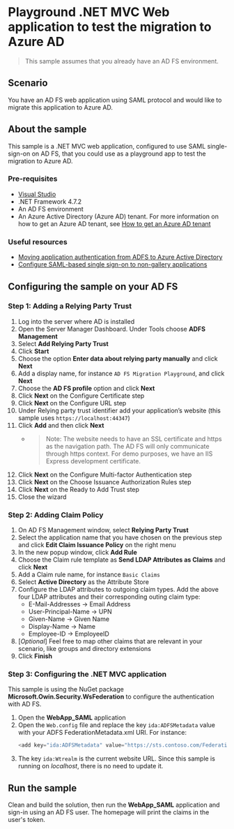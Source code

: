 # Playground .NET MVC Web application to test the migration to Azure AD

> This sample assumes that you already have an AD FS environment.

## Scenario

You have an AD FS web application using SAML protocol and would like to migrate this application to Azure AD.

## About the sample

This sample is a .NET MVC web application, configured to use SAML single-sign-on on AD FS, that you could use as a playground app to test the migration to Azure AD.

### Pre-requisites

- [Visual Studio](https://aka.ms/vsdownload)
- .NET Framework 4.7.2
- An AD FS environment
- An Azure Active Directory (Azure AD) tenant. For more information on how to get an Azure AD tenant, see [How to get an Azure AD tenant](https://azure.microsoft.com/en-us/documentation/articles/active-directory-howto-tenant/)

### Useful resources

- [Moving application authentication from ADFS to Azure Active Directory](https://docs.microsoft.com/azure/active-directory/manage-apps/migrate-adfs-apps-to-azure)
- [Configure SAML-based single sign-on to non-gallery applications](https://docs.microsoft.com/azure/active-directory/manage-apps/configure-single-sign-on-non-gallery-applications)

## Configuring the sample on your AD FS

### Step 1: Adding a Relying Party Trust

1. Log into the server where AD is installed
1. Open the Server Manager Dashboard. Under Tools choose **ADFS Management**
1. Select **Add Relying Party Trust**
1. Click **Start**
1. Choose the option **Enter data about relying party manually** and click **Next**
1. Add a display name, for instance `AD FS Migration Playground`, and click **Next**
1. Choose the **AD FS profile** option and click **Next**
1. Click **Next** on the Configure Certificate step
1. Click **Next** on the Configure URL step
1. Under Relying party trust identifier add your application’s website (this sample uses `https://localhost:44347`)
1. Click **Add** and then click **Next**
    - >Note: The website needs to have an SSL certificate and https as the navigation path. The AD FS will only communicate through https context. For demo purposes, we have an IIS Express development certificate.
1. Click **Next** on the Configure Multi-factor Authentication step
1. Click **Next** on the Choose Issuance Authorization Rules step
1. Click **Next** on the Ready to Add Trust step
1. Close the wizard

### Step 2: Adding Claim Policy

1. On AD FS Management window, select **Relying Party Trust**
1. Select the application name that you have chosen on the previous step and click **Edit Claim Issuance Policy** on the right menu
1. In the new popup window, click **Add Rule**
1. Choose the Claim rule template as **Send LDAP Attributes as Claims** and click **Next**
1. Add a Claim rule name, for instance `Basic Claims`
1. Select **Active Directory** as the Attribute Store
1. Configure the LDAP attributes to outgoing claim types. Add the above four LDAP attributes and their corresponding outing claim type:
    - E-Mail-Addresses -> Email Address
    - User-Principal-Name -> UPN
    - Given-Name -> Given Name
    - Display-Name -> Name
    - Employee-ID -> EmployeeID
1. [*Optional*] Feel free to map other claims that are relevant in your scenario, like groups and directory extensions
1. Click **Finish**

### Step 3: Configuring the .NET MVC application

This sample is using the NuGet package **Microsoft.Owin.Security.WsFederation** to configure the authentication with AD FS.

1. Open the **WebApp_SAML** application
1. Open the `Web.config` file and replace the key `ida:ADFSMetadata` value with your ADFS FederationMetadata.xml URI. For instance: 
    ```c#
    <add key="ida:ADFSMetadata" value="https://sts.contoso.com/FederationMetadata/2007-06/FederationMetadata.xml" />
    ```
1. The key `ida:Wtrealm` is the current website URL. Since this sample is running on *localhost*, there is no need to update it. 

## Run the sample

Clean and build the solution, then run the **WebApp_SAML** application and sign-in using an AD FS user. The homepage will print the claims in the user's token.
